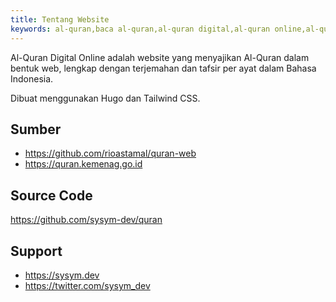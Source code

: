 ```yaml
---
title: Tentang Website
keywords: al-quran,baca al-quran,al-quran digital,al-quran online,al-quran-web
---
```


Al-Quran Digital Online adalah website yang menyajikan Al-Quran dalam bentuk web, lengkap dengan terjemahan dan tafsir per ayat dalam Bahasa Indonesia.

<!--more-->

Dibuat menggunakan Hugo dan Tailwind CSS.

## Sumber

- https://github.com/rioastamal/quran-web
- https://quran.kemenag.go.id

## Source Code 

https://github.com/sysym-dev/quran

## Support

- https://sysym.dev
- https://twitter.com/sysym_dev